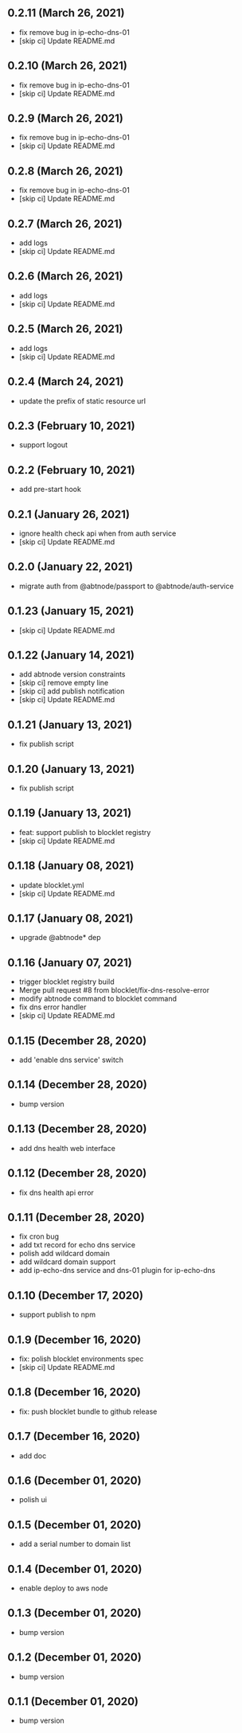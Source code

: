 ## 0.2.11 (March 26, 2021)

- fix remove bug in ip-echo-dns-01
- [skip ci] Update README.md

## 0.2.10 (March 26, 2021)

- fix remove bug in ip-echo-dns-01
- [skip ci] Update README.md

## 0.2.9 (March 26, 2021)

- fix remove bug in ip-echo-dns-01
- [skip ci] Update README.md

## 0.2.8 (March 26, 2021)

- fix remove bug in ip-echo-dns-01
- [skip ci] Update README.md

## 0.2.7 (March 26, 2021)

- add logs
- [skip ci] Update README.md

## 0.2.6 (March 26, 2021)

- add logs
- [skip ci] Update README.md

## 0.2.5 (March 26, 2021)

- add logs
- [skip ci] Update README.md

## 0.2.4 (March 24, 2021)

- update the prefix of static resource url

## 0.2.3 (February 10, 2021)

- support logout

## 0.2.2 (February 10, 2021)

- add pre-start hook

## 0.2.1 (January 26, 2021)

- ignore health check api when from auth service
- [skip ci] Update README.md

## 0.2.0 (January 22, 2021)

- migrate auth from @abtnode/passport to @abtnode/auth-service

## 0.1.23 (January 15, 2021)

- [skip ci] Update README.md

## 0.1.22 (January 14, 2021)

- add abtnode version constraints
- [skip ci] remove empty line
- [skip ci] add publish notification
- [skip ci] Update README.md

## 0.1.21 (January 13, 2021)

- fix publish script

## 0.1.20 (January 13, 2021)

- fix publish script

## 0.1.19 (January 13, 2021)

- feat: support publish to blocklet registry
- [skip ci] Update README.md

## 0.1.18 (January 08, 2021)

- update blocklet.yml
- [skip ci] Update README.md

## 0.1.17 (January 08, 2021)

- upgrade @abtnode\* dep

## 0.1.16 (January 07, 2021)

- trigger blocklet registry build
- Merge pull request #8 from blocklet/fix-dns-resolve-error
- modify abtnode command to blocklet command
- fix dns error handler
- [skip ci] Update README.md

## 0.1.15 (December 28, 2020)

- add 'enable dns service' switch

## 0.1.14 (December 28, 2020)

- bump version

## 0.1.13 (December 28, 2020)

- add dns health web interface

## 0.1.12 (December 28, 2020)

- fix dns health api error

## 0.1.11 (December 28, 2020)

- fix cron bug
- add txt record for echo dns service
- polish add wildcard domain
- add wildcard domain support
- add ip-echo-dns service and dns-01 plugin for ip-echo-dns

## 0.1.10 (December 17, 2020)

- support publish to npm

## 0.1.9 (December 16, 2020)

- fix: polish blocklet environments spec
- [skip ci] Update README.md

## 0.1.8 (December 16, 2020)

- fix: push blocklet bundle to github release

## 0.1.7 (December 16, 2020)

- add doc

## 0.1.6 (December 01, 2020)

- polish ui

## 0.1.5 (December 01, 2020)

- add a serial number to domain list

## 0.1.4 (December 01, 2020)

- enable deploy to aws node

## 0.1.3 (December 01, 2020)

- bump version

## 0.1.2 (December 01, 2020)

- bump version

## 0.1.1 (December 01, 2020)

- bump version
